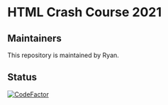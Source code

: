 # HTML Crash Course 2021

## Maintainers

This repository is maintained by Ryan.

## Status

[![CodeFactor](https://www.codefactor.io/repository/github/qsstechclub/html-training-2021/badge)](https://www.codefactor.io/repository/github/qsstechclub/html-training-2021)
